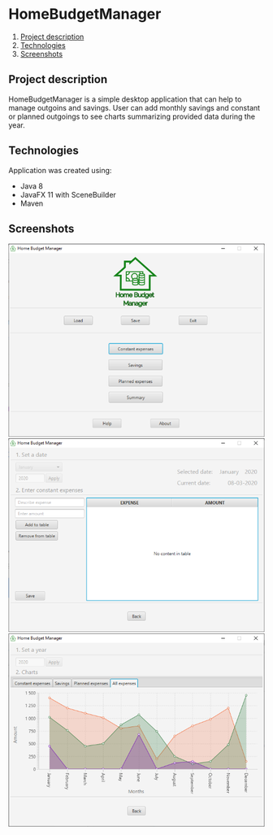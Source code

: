 # HomeBudgetManager

1. [Project description](#description)
2. [Technologies](#technologies)
3. [Screenshots](#screenshots)

## Project description <a name="description"></a>
HomeBudgetManager is a simple desktop application that can help to manage outgoins and savings.
User can add monthly savings and constant or planned outgoings to see
charts summarizing provided data during the year.

## Technologies <a name="technologies"></a>
Application was created using:
- Java 8
- JavaFX 11 with SceneBuilder
- Maven

## Screenshots <a name="screenshots"></a>
<img src="gitimg/home.png">
<img src="gitimg/win1.png">
<img src="gitimg/win2.png">